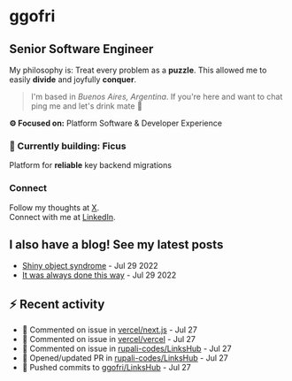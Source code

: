 # ggofri

## Senior Software Engineer

My philosophy is: Treat every problem as a **puzzle**. This allowed me to easily **divide** and joyfully **conquer**.

> I'm based in _Buenos Aires, Argentina_. If you're here and want to chat ping me and let's drink mate 🧉

**⚙️ Focused on:** Platform Software & Developer Experience

### 🧱 Currently building: Ficus

Platform for **reliable** key backend migrations

### Connect

Follow my thoughts at [X](https://x.com/ggofri).  
Connect with me at [LinkedIn](https://linkedin.com/in/ggofri).

## I also have a blog! See my latest posts
<!--START_SECTION:blog_posts-->
- [Shiny object syndrome](https://ggofri.vercel.app/blog/shiny-object) - Jul 29 2022
- [It was always done this way](https://ggofri.vercel.app/blog/always-done-this-way) - Jul 29 2022
<!--END_SECTION:blog_posts-->

## :zap: Recent activity
<!--START_SECTION:activity-->
- 💬 Commented on issue in [vercel/next.js](https://github.com/vercel/next.js) - Jul 27
- 💬 Commented on issue in [vercel/vercel](https://github.com/vercel/vercel) - Jul 27
- 💬 Commented on issue in [rupali-codes/LinksHub](https://github.com/rupali-codes/LinksHub) - Jul 27
- 🔄 Opened/updated PR in [rupali-codes/LinksHub](https://github.com/rupali-codes/LinksHub) - Jul 27
- 🚀 Pushed commits to [ggofri/LinksHub](https://github.com/ggofri/LinksHub) - Jul 27
<!--END_SECTION:activity-->
